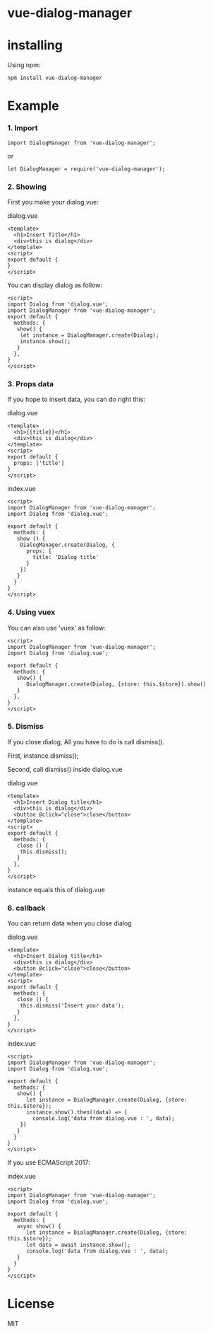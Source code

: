 # vue-dialog-manager


# installing

Using npm:

~~~
npm install vue-dialog-manager
~~~

# Example

### 1. Import
~~~vue
import DialogManager from 'vue-dialog-manager';
~~~

or

~~~vue
let DialogManager = require('vue-dialog-manager');
~~~

### 2. Showing

First you make your dialog.vue:

dialog.vue
~~~vue
<template>
  <h1>Insert Title</h1>
  <div>this is dialog</div>
</template>
<script>
export default {
}
</script>
~~~

You can display dialog as follow:
~~~vue
<script>
import Dialog from 'dialog.vue';
import DialogManager from 'vue-dialog-manager';
export default {
  methods: {
   show() {
    let instance = DialogManager.create(Dialog);
    instance.show();
   }
  },
}
</script>

~~~

### 3. Props data

If you hope to insert data, you can do right this:

dialog.vue
~~~vue
<template>
  <h1>{{title}}</h1>
  <div>this is dialog</div>
</template>
<script>
export default {
  props: ['title']
}
</script>
~~~

index.vue
~~~vue
<script>
import DialogManager from 'vue-dialog-manager';
import Dialog from 'dialog.vue';

export default {
  methods: {
   show () {
    DialogManager.create(Dialog, {
      props: {
        title: 'Dialog title'
      }
    })
   }
  }
}
</script>
~~~

### 4. Using vuex

You can also use 'vuex' as follow:

~~~vue
<script>
import DialogManager from 'vue-dialog-manager';
import Dialog from 'dialog.vue';

export default {
  methods: {
   show() {
      DialogManager.create(Dialog, {store: this.$store}).show()    
   }
  },
}
</script>
~~~

### 5. Dismiss

If you close dialog, All you have to do is call dismiss().

First, instance.dismiss();

Second, call dismiss() inside dialog.vue

dialog.vue
~~~vue
<template>
  <h1>Insert Dialog title</h1>
  <div>this is dialog</div>
  <button @click="close">close</button>
</template>
<script>
export default {
  methods: {
   close () {
    this.dismiss();
   }
  },
}
</script>
~~~

instance equals this of dialog.vue

### 6. callback

You can return data when you close dialog

dialog.vue
~~~vue
<template>
  <h1>Insert Dialog title</h1>
  <div>this is dialog</div>
  <button @click="close">close</button>
</template>
<script>
export default {
  methods: {
   close () {
    this.dismiss('Insert your data');
   }
  },
}
</script>
~~~

index.vue

~~~vue
<script>
import DialogManager from 'vue-dialog-manager';
import Dialog from 'dialog.vue';

export default {
  methods: {
   show() {
      let instance = DialogManager.create(Dialog, {store: this.$store});
      instance.show().then((data) => {
        console.log('data from dialog.vue : ', data);
    })
   }
  }
}
</script>
~~~

If you use ECMAScript 2017:

index.vue

~~~vue
<script>
import DialogManager from 'vue-dialog-manager';
import Dialog from 'dialog.vue';

export default {
  methods: {
   async show() {
      let instance = DialogManager.create(Dialog, {store: this.$store});
      let data = await instance.show();
      console.log('data from dialog.vue : ', data);
   }
  }
}
</script>
~~~

# License

MIT

